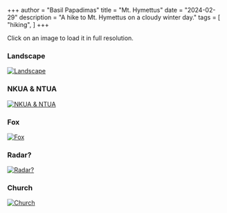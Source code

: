 +++
author = "Basil Papadimas"
title = "Mt. Hymettus"
date = "2024-02-29"
description = "A hike to Mt. Hymettus on a cloudy winter day."
tags = [
    "hiking",
]
+++

Click on an image to load it in full resolution.

### Landscape
[![Landscape](/images/hymettus/landscape_min.jpeg "Landscape")](/images/hymettus/landscape.jpeg)

### NKUA & NTUA
[![NKUA & NTUA](/images/hymettus/NKUA&NTUA_min.jpeg "NKUA & NTUA")](/images/hymettus/NKUA&NTUA.jpeg)

### Fox
[![Fox](/images/hymettus/fox_min.jpeg "Fox")](/images/hymettus/fox.jpeg)

### Radar?
[![Radar?](/images/hymettus/radar_min.jpeg "Radar?")](/images/hymettus/radar.jpeg)

### Church
[![Church](/images/hymettus/church_min.jpeg "Church")](/images/hymettus/church.jpeg)

